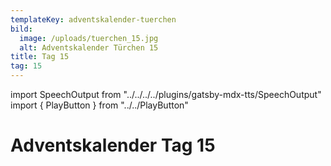 ```yaml
---
templateKey: adventskalender-tuerchen
bild:
  image: /uploads/tuerchen_15.jpg
  alt: Adventskalender Türchen 15
title: Tag 15
tag: 15
---
```


import SpeechOutput from "../../../../plugins/gatsby-mdx-tts/SpeechOutput"
import { PlayButton } from "../../PlayButton"

<SpeechOutput id="adventskalender-tag-15" customPlayButton={PlayButton}>

# Adventskalender Tag 15

</SpeechOutput>

